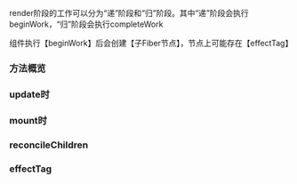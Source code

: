 render阶段的工作可以分为“递”阶段和“归”阶段。其中“递”阶段会执行beginWork，“归”阶段会执行completeWork

组件执行【beginWork】后会创建【子Fiber节点】，节点上可能存在【effectTag】

### 方法概览

### update时

### mount时

### reconcileChildren

### effectTag